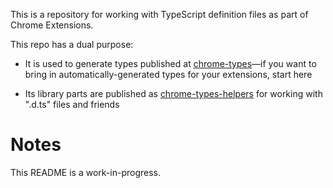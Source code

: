 This is a repository for working with TypeScript definition files as part of Chrome Extensions.

This repo has a dual purpose:

* It is used to generate types published at [chrome-types](https://npmjs.com/package/chrome-types)—if you want to bring in automatically-generated types for your extensions, start here

* Its library parts are published as [chrome-types-helpers](https://npmjs.com/package/chrome-types-helpers) for working with ".d.ts" files and friends

# Notes

This README is a work-in-progress.